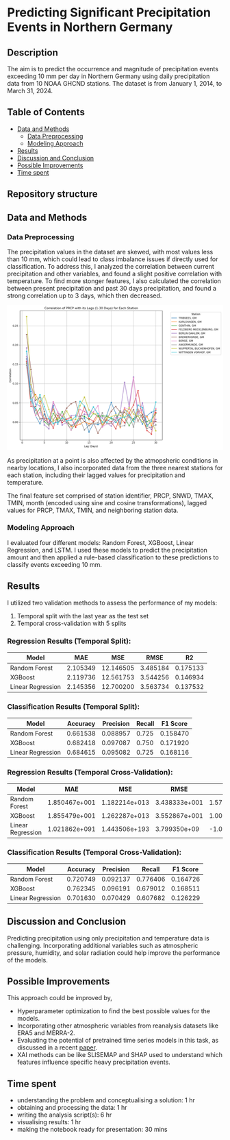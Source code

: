 
# Predicting Significant Precipitation Events in Northern Germany

## Description
The aim is to predict the occurrence and magnitude of precipitation events exceeding 10 mm per day in Northern Germany using daily precipitation data from 10 NOAA GHCND stations. The dataset is from January 1, 2014, to March 31, 2024.

## Table of Contents
 - [Data and Methods](#data-and-methods)
   - [Data Preprocessing](#data-preprocessing)
   - [Modeling Approach](#modeling-approach)
 - [Results](#results)
 - [Discussion and Conclusion](#discussion-and-conclusion)
 - [Possible Improvements](#possible-improvements)
 - [Time spent](#time-spent)

## Repository structure

## Data and Methods
### Data Preprocessing
The precipitation values in the dataset are skewed, with most values less than 10 mm, which could lead to class imbalance issues if directly used for classification. To address this, I analyzed the correlation between current precipitation and other variables, and found a slight positive correlation with temperature. To find more stonger features, I also calculated the correlation between present precipitation and past 30 days precipitation, and found a strong correlation up to 3 days, which then decreased.

![Distribution of Precipitation values](figures/lagcorr.png)

As precipitation at a point is also affected by the atmopsheric conditions in nearby locations, I also incorporated data from the three nearest stations for each station, including their lagged values for precipitation and temperature.

The final feature set comprised of station identifier, PRCP, SNWD, TMAX, TMIN, month (encoded using sine and cosine transformations), lagged values for PRCP, TMAX, TMIN, and neighboring station data.


### Modeling Approach
I evaluated four different models: Random Forest, XGBoost, Linear Regression, and LSTM. I used these models to predict the precipitation amount and then applied a rule-based classification to these predictions to classify events exceeding 10 mm.

## Results
I utilized two validation methods to assess the performance of my models:

1. Temporal split with the last year as the test set
2. Temporal cross-validation with 5 splits

### Regression Results (Temporal Split):
| Model           | MAE       | MSE        | RMSE      | R2         |
|-----------------|-----------|------------|-----------|------------|
| Random Forest   | 2.105349  | 12.146505  | 3.485184  | 0.175133   |
| XGBoost         | 2.119736  | 12.561753  | 3.544256  | 0.146934   |
| Linear Regression | 2.145356 | 12.700200  | 3.563734  | 0.137532   |

### Classification Results (Temporal Split):
| Model           | Accuracy  | Precision  | Recall    | F1 Score   |
|-----------------|-----------|------------|-----------|------------|
| Random Forest   | 0.661538  | 0.088957   | 0.725     | 0.158470   |
| XGBoost         | 0.682418  | 0.097087   | 0.750     | 0.171920   |
| Linear Regression | 0.684615 | 0.095082  | 0.725     | 0.168116   |

### Regression Results (Temporal Cross-Validation):
| Model           | MAE       | MSE        | RMSE      | R2         |
|-----------------|-----------|------------|-----------|------------|
| Random Forest   | 1.850467e+001 | 1.182214e+013 | 3.438333e+001 | 1.579848e-01 |
| XGBoost         | 1.855479e+001 | 1.262287e+013 | 3.552867e+001 | 1.009541e-01 |
| Linear Regression | 1.021862e+091 | 1.443506e+193 | 3.799350e+09 | -1.028117e+18 |

### Classification Results (Temporal Cross-Validation):
| Model           | Accuracy  | Precision  | Recall    | F1 Score   |
|-----------------|-----------|------------|-----------|------------|
| Random Forest   | 0.720749  | 0.092137   | 0.776406  | 0.164726   |
| XGBoost         | 0.762345  | 0.096191   | 0.679012  | 0.168511   |
| Linear Regression | 0.701630 | 0.070429  | 0.607682  | 0.126229   |

## Discussion and Conclusion
Predicting precipitation using only precipitation and temperature data is challenging. Incorporating additional variables such as atmospheric pressure, humidity, and solar radiation could help improve the performance of the models. 

## Possible Improvements
This approach could be improved by,
- Hyperparameter optimization to find the best possible values for the models.
- Incorporating other atmospheric variables from reanalysis datasets like ERA5 and MERRA-2.
- Evaluating the potential of pretrained time series models in this task, as discussed in a recent [paper](https://arxiv.org/pdf/2310.10688).
- XAI methods can be like SLISEMAP and SHAP used to understand which features influence specific heavy precipitation events.

## Time spent
* understanding the problem and conceptualising a solution: 1 hr
* obtaining and processing the data: 1 hr
* writing the analysis script(s): 6 hr
* visualising results: 1 hr
* making the notebook ready for presentation: 30 mins